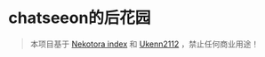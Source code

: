 # chatseeon的后花园
> 本项目基于 [Nekotora index](https://flag.moe/) 和 [Ukenn2112](https://github.com/Ukenn2112/Ukenn-index) ，禁止任何商业用途！
# 

